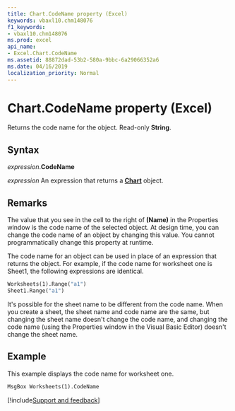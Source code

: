```yaml
---
title: Chart.CodeName property (Excel)
keywords: vbaxl10.chm148076
f1_keywords:
- vbaxl10.chm148076
ms.prod: excel
api_name:
- Excel.Chart.CodeName
ms.assetid: 88872dad-53b2-580a-9bbc-6a29066352a6
ms.date: 04/16/2019
localization_priority: Normal
---
```



# Chart.CodeName property (Excel)

Returns the code name for the object. Read-only **String**.


## Syntax

_expression_.**CodeName**

_expression_ An expression that returns a **[Chart](Excel.Chart(object).md)** object.


## Remarks

The value that you see in the cell to the right of **(Name)** in the Properties window is the code name of the selected object. At design time, you can change the code name of an object by changing this value. You cannot programmatically change this property at runtime.

The code name for an object can be used in place of an expression that returns the object. For example, if the code name for worksheet one is Sheet1, the following expressions are identical.

```vb
Worksheets(1).Range("a1") 
Sheet1.Range("a1")
```

It's possible for the sheet name to be different from the code name. When you create a sheet, the sheet name and code name are the same, but changing the sheet name doesn't change the code name, and changing the code name (using the Properties window in the Visual Basic Editor) doesn't change the sheet name.


## Example

This example displays the code name for worksheet one.

```vb
MsgBox Worksheets(1).CodeName
```




[!include[Support and feedback](~/includes/feedback-boilerplate.md)]